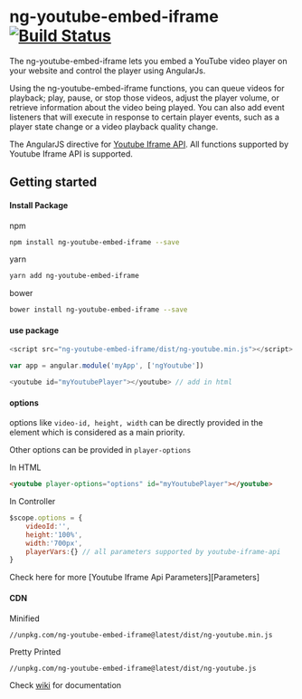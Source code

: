 # ng-youtube-embed-iframe [![Build Status](https://travis-ci.org/Sibiraj-S/ng-youtube-embed-iframe.svg?branch=master)](https://travis-ci.org/Sibiraj-S/ng-youtube-embed-iframe)
The ng-youtube-embed-iframe lets you embed a YouTube video player on your website and control the player using AngularJs.

Using the ng-youtube-embed-iframe functions, you can queue videos for playback; play, pause, or stop those videos, adjust the player volume, or retrieve information about the video being played. You can also add event listeners that will execute in response to certain player events, such as a player state change or a video playback quality change.

The AngularJS directive for [Youtube Iframe API][ApiReference]. All functions supported by Youtube Iframe API is supported.

## Getting started

#### Install Package
npm

```bash
npm install ng-youtube-embed-iframe --save
```

yarn

```bash
yarn add ng-youtube-embed-iframe
```

bower

```bash
bower install ng-youtube-embed-iframe --save
```

#### use package

```js
<script src="ng-youtube-embed-iframe/dist/ng-youtube.min.js"></script>

var app = angular.module('myApp', ['ngYoutube'])

<youtube id="myYoutubePlayer"></youtube> // add in html
```

#### options

options like `video-id, height, width` can be directly provided in the element which is considered as a main priority.

Other options can be provided in `player-options`

In HTML
```html
<youtube player-options="options" id="myYoutubePlayer"></youtube>
```

In Controller
```js
$scope.options = {
	videoId:'',
	height:'100%',
	width:'700px',
	playerVars:{} // all parameters supported by youtube-iframe-api
}
```
Check here for more [Youtube Iframe Api Parameters][Parameters]

#### CDN

Minified
```
//unpkg.com/ng-youtube-embed-iframe@latest/dist/ng-youtube.min.js
```

Pretty Printed
```
//unpkg.com/ng-youtube-embed-iframe@latest/dist/ng-youtube.js
```

Check [wiki][wiki] for documentation

[ApiReference]:https://developers.google.com/youtube/iframe_api_reference
[wiki]:https://github.com/Sibiraj-S/ng-youtube-embed-iframe/wiki
